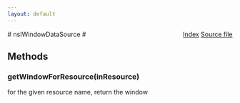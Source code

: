 ```yaml
---
layout: default
---
```

<div class='links' style='float:right'><a href="../index.html">Index</a>
<a href="http://dxr.mozilla.org/mozilla-central/source/xpfe/components/windowds/nsIWindowDataSource.idl">Source file</a>
</div>
# nsIWindowDataSource #

## Methods ##

### getWindowForResource(inResource) ###
  
for the given resource name, return the window  
  
